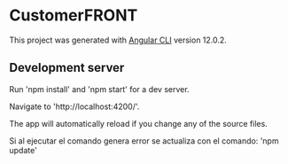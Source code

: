 # CustomerFRONT

This project was generated with [Angular CLI](https://github.com/angular/angular-cli) version 12.0.2.

## Development server

Run 'npm install' and 'npm start' for a dev server.

Navigate to 'http://localhost:4200/'. 

The app will automatically reload if you change any of the source files.

Si al ejecutar el comando genera error se actualiza con el comando:
'npm update'

